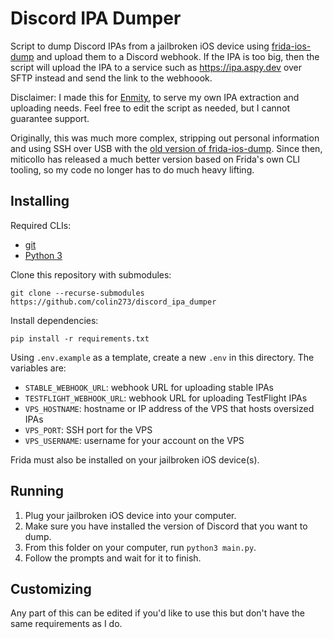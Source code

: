 # Discord IPA Dumper

Script to dump Discord IPAs from a jailbroken iOS device
using [frida-ios-dump](https://github.com/miticollo/frida-ios-dump)
and upload them to a Discord webhook. If the IPA is too big, then the script
will upload the IPA to a service such as https://ipa.aspy.dev over SFTP instead
and send the link to the webhoook.

Disclaimer: I made this for [Enmity](https://enmity.app), to serve my own IPA extraction and uploading needs.
Feel free to edit the script as needed, but I cannot guarantee support.

Originally, this was much more complex, stripping out personal information and using SSH over USB
with the [old version of frida-ios-dump](https://github.com/miticollo/frida-ios-dump/tree/legacy).
Since then, miticollo has released a much better version based on Frida's own CLI tooling,
so my code no longer has to do much heavy lifting.

## Installing

Required CLIs:

- [git](https://git-scm.com)
- [Python 3](https://python.org)

Clone this repository with submodules:

```shell
git clone --recurse-submodules https://github.com/colin273/discord_ipa_dumper
```

Install dependencies:

```shell
pip install -r requirements.txt
```

Using `.env.example` as a template, create a new `.env` in this directory.
The variables are:

- `STABLE_WEBHOOK_URL`: webhook URL for uploading stable IPAs
- `TESTFLIGHT_WEBHOOK_URL`: webhook URL for uploading TestFlight IPAs
- `VPS_HOSTNAME`: hostname or IP address of the VPS that hosts oversized IPAs
- `VPS_PORT`: SSH port for the VPS
- `VPS_USERNAME`: username for your account on the VPS

Frida must also be installed on your jailbroken iOS device(s).

## Running

1. Plug your jailbroken iOS device into your computer.
2. Make sure you have installed the version of Discord that you want to dump.
3. From this folder on your computer, run `python3 main.py`.
4. Follow the prompts and wait for it to finish.

## Customizing

Any part of this can be edited if you'd like to use this
but don't have the same requirements as I do.
